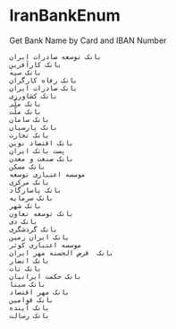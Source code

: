 # IranBankEnum
Get Bank Name by Card and IBAN Number

    بانک توسعه صادرات ایران
    بانک کارآفرین
    بانک سپه
    بانک رفاه کارگران
    بانک صادرات ایران
    بانک کشاورزی
    بانک ملّی
    بانک ملّت
    بانک سامان
    بانک پارسیان
    بانک تجارت
    بانک اقتصاد نوین
    پست بانک ایران
    بانک صنعت و معدن
    بانک مسکن
    موسسه اعتباری توسعه
    بانک مرکزی
    بانک پاسارگاد
    بانک سرمایه
    بانک شهر
    بانک توسعه تعاون
    بانک دی
    بانک گردشگری
    بانک ایران زمین
    موسسه اعتباری کوثر
    بانک  قرض الحسنه مهر ایران
    بانک انصار
    بانک تات
    بانک حکمت ایرانیان
    بانک سینا
    بانک مهر اقتصاد
    بانک قوامین
    بانک آینده
    بانک رسالت

